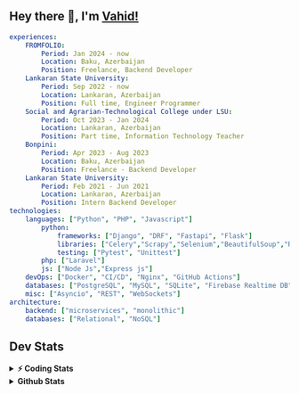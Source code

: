 
## Hey there 👋, I'm [Vahid!](https://github.com/vahidzhe/)

```yaml
experiences:
    FROMFOLIO:
        Period: Jan 2024 - now
        Location: Baku, Azerbaijan
        Position: Freelance, Backend Developer
    Lankaran State University:
        Period: Sep 2022 - now
        Location: Lankaran, Azerbaijan
        Position: Full time, Engineer Programmer
    Social and Agrarian-Technological College under LSU:
        Period: Oct 2023 - Jan 2024
        Location: Lankaran, Azerbaijan
        Position: Part time, Information Technology Teacher
    Bonpini:
        Period: Apr 2023 - Aug 2023
        Location: Baku, Azerbaijan
        Position: Freelance - Backend Developer 
    Lankaran State University:
        Period: Feb 2021 - Jun 2021
        Location: Lankaran, Azerbaijan
        Position: Intern Backend Developer
technologies:
    languages: ["Python", "PHP", "Javascript"]
        python:
            frameworks: ["Django", "DRF", "Fastapi", "Flask"]
            libraries: ["Celery","Scrapy","Selenium","BeautifulSoup","Requests"]
            testing: ["Pytest", "Unittest"]
        php: ["Laravel"]
        js: ["Node Js","Express js"]
    devOps: ["Docker", "CI/CD", "Nginx", "GitHub Actions"]
    databases: ["PostgreSQL", "MySQL", "SQLite", "Firebase Realtime DB", "Redis"]
    misc: ["Asyncio", "REST", "WebSockets"]
architecture: 
    backend: ["microservices", "monolithic"]
    databases: ["Relational", "NoSQL"]
```



## Dev Stats

<details>
  <summary><b>⚡ Coding Stats</b></summary>

<!--START_SECTION:waka-->
![Code Time](http://img.shields.io/badge/Code%20Time-496%20hrs%2016%20mins-blue)

![Profile Views](http://img.shields.io/badge/Profile%20Views-2-blue)

**🐱 My GitHub Data** 

> 📦 ? Used in GitHub's Storage 
 > 
> 💼 Opted to Hire
 > 
> 📜 13 Public Repositories 
 > 
> 🔑 0 Private Repositories 
 > 
**I'm an Early 🐤** 

```text
🌞 Morning                833 commits         ████░░░░░░░░░░░░░░░░░░░░░   17.92 % 
🌆 Daytime                2480 commits        █████████████░░░░░░░░░░░░   53.34 % 
🌃 Evening                957 commits         █████░░░░░░░░░░░░░░░░░░░░   20.59 % 
🌙 Night                  379 commits         ██░░░░░░░░░░░░░░░░░░░░░░░   08.15 % 
```


📊 **This Week I Spent My Time On** 

```text
🕑︎ Time Zone: Asia/Baku

💬 Programming Languages: 
Python                   18 hrs 46 mins      ████████████████░░░░░░░░░   64.95 % 
PHP                      7 hrs 1 min         ██████░░░░░░░░░░░░░░░░░░░   24.34 % 
SQL                      1 hr 15 mins        █░░░░░░░░░░░░░░░░░░░░░░░░   04.34 % 
Bash                     59 mins             █░░░░░░░░░░░░░░░░░░░░░░░░   03.43 % 
CSS                      17 mins             ░░░░░░░░░░░░░░░░░░░░░░░░░   01.02 % 

🐱‍💻 Projects: 
fromfolio-backend-v2     20 hrs 10 mins      █████████████████░░░░░░░░   69.83 % 
sorgu                    5 hrs 18 mins       █████░░░░░░░░░░░░░░░░░░░░   18.38 % 
lsu-library-production   3 hrs 24 mins       ███░░░░░░░░░░░░░░░░░░░░░░   11.78 % 
```

**I Mostly Code in Python** 

```text
Python                   25 repos            ██████████░░░░░░░░░░░░░░░   40.32 % 
PHP                      10 repos            ████░░░░░░░░░░░░░░░░░░░░░   16.13 % 
JavaScript               10 repos            ████░░░░░░░░░░░░░░░░░░░░░   16.13 % 
CSS                      6 repos             ██░░░░░░░░░░░░░░░░░░░░░░░   09.68 % 
HTML                     4 repos             ██░░░░░░░░░░░░░░░░░░░░░░░   06.45 % 
```




 Last Updated on 06/07/2025 00:51:33 UTC
<!--END_SECTION:waka-->
</details>


<details>
  <summary><b> Github Stats</b></summary>

  <br />
  <img height="180em" src="https://github-readme-stats.vercel.app/api?username=vahidzhe&show_icons=true&hide_border=true&&count_private=true&include_all_commits=true&theme=dark" />
  <img height="180em" src="https://github-readme-stats.vercel.app/api/top-langs/?username=vahidzhe&exclude_repo=django_recaptcha_v3,django_blog_v1,django_smartedu_course,css_layout1,task-managment,bonpini_backend_codeigniter&show_icons=true&hide_border=true&layout=compact&theme=dark&langs_count=6"/>
</details>






